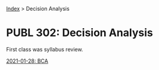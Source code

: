 [Index](../../../index.md) > Decision Analysis

# PUBL 302: Decision Analysis

First class was syllabus review.

[2021-01-28: BCA](./2021-01-28.md)
